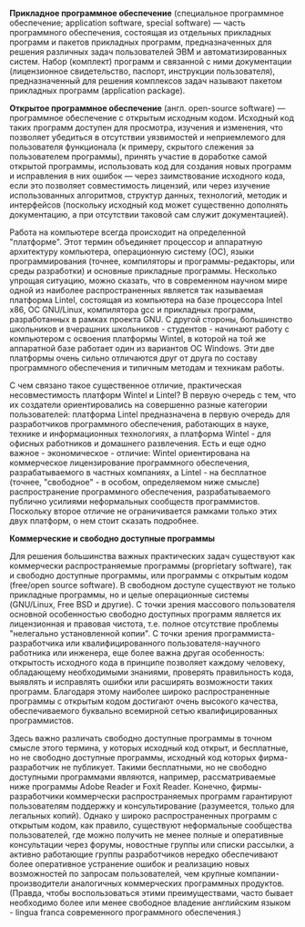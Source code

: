 **Прикладное программное обеспечение** (специальное программное обеспечение; application software, special software) — часть программного обеспечения, состоящая из отдельных прикладных программ и пакетов прикладных программ, предназначенных для решения различных задач пользователей ЭВМ и автоматизированных систем. Набор (комплект) программ и связанной с ними документации (лицензионное свидетельство, паспорт, инструкции пользователя), предназначенный для решения комплексов задач называют пакетом прикладных программ (application package). 

**Открытое программное обеспечение** (англ. open-source software) — программное обеспечение с открытым исходным кодом. Исходный код таких программ доступен для просмотра, изучения и изменения, что позволяет убедиться в отсутствии уязвимостей и неприемлемого для пользователя функционала (к примеру, скрытого слежения за пользователем программы), принять участие в доработке самой открытой программы, использовать код для создания новых программ и исправления в них ошибок — через заимствование исходного кода, если это позволяет совместимость лицензий, или через изучение использованных алгоритмов, структур данных, технологий, методик и интерфейсов (поскольку исходный код может существенно дополнять документацию, а при отсутствии таковой сам служит документацией).


Работа на компьютере всегда происходит на определенной "платформе". Этот термин объединяет процессор и аппаратную архитектуру компьютера, операционную систему (ОС), языки программирования (точнее, компиляторы и программы-редакторы, или среды разработки) и основные прикладные программы. Несколько упрощая ситуацию, можно сказать, что в современном научном мире одной из наиболее распространенных является так называемая платформа Lintel, состоящая из компьютера на базе процессора Intel x86, ОС GNU/Linux, компилятора gcc и прикладных программ, разработанных в рамках проекта GNU. С другой стороны, большинство школьников и вчерашних школьников - студентов - начинают работу с компьютером с освоения платформы Wintel, в которой на той же аппаратной базе работает один из вариантов ОС Windows. Эти две платформы очень сильно отличаются друг от друга по составу программного обеспечения и типичным методам и техникам работы.

С чем связано такое существенное отличие, практическая несовместимость платформ Wintel и Lintel? В первую очередь с тем, что их создатели ориентировались на совершенно разные категории пользователей: платформа Lintel предназначена в первую очередь для разработчиков программного обеспечения, работающих в науке, технике и информационных технологиях, а платформа Wintel - для офисных работников и домашнего развлечения. Есть и еще одно важное - экономическое - отличие: Wintel ориентирована на коммерческое лицензирование программного обеспечения, разрабатываемого в частных компаниях, а Lintel - на бесплатное (точнее, "свободное" - в особом, определяемом ниже смысле) распространение программного обеспечения, разрабатываемого публично усилиями неформальных сообществ программистов. Поскольку второе отличие не ограничивается рамками только этих двух платформ, о нем стоит сказать подробнее.

**Коммерческие и свободно доступные программы**

Для решения большинства важных практических задач существуют как коммерчески распространяемые программы (proprietary software), так и свободно доступные программы, или программы с открытым кодом (free/open source software). В свободном доступе существуют не только прикладные программы, но и целые операционные системы (GNU/Linux, Free BSD и другие).
С точки зрения массового пользователя основной особенностью свободно доступных программ является их лицензионная и правовая чистота, т.е. полное отсутствие проблемы "нелегально установленной копии". С точки зрения программиста-разработчика или квалифицированного пользователя-научного работника или инженера, еще более важна другая особенность: открытость исходного кода в принципе позволяет каждому человеку, обладающему необходимыми знаниями, проверять правильность кода, выявлять и исправлять ошибки или расширять возможности таких программ. Благодаря этому наиболее широко распространенные программы с открытым кодом достигают очень высокого качества, обеспечиваемого буквально всемирной сетью квалифицированных программистов.

Здесь важно различать свободно доступные программы в точном смысле этого термина, у которых исходный код открыт, и бесплатные, но не свободно доступные программы, исходный код которых фирма-разработчик не публикует. Такими бесплатными, но не свободно доступными программами являются, например, рассматриваемые ниже программы Adobe Reader и Foxit Reader.
Конечно, фирмы-разработчики коммерчески распространяемых программ гарантируют пользователям поддержку и консультирование (разумеется, только для легальных копий). Однако у широко распространенных программ с открытым кодом, как правило, существуют неформальные сообщества пользователей, где можно получить не менее полные и оперативные консультации через форумы, новостные группы или списки рассылки, а активно работающие группы разработчиков нередко обеспечивают более оперативное устранение ошибок и реализацию новых возможностей по запросам пользователей, чем крупные компании-производители аналогичных коммерческих программных продуктов. (Правда, чтобы воспользоваться этими преимуществами, часто бывает необходимо более или менее свободное владение английским языком - lingua franca современного программного обеспечения.)

